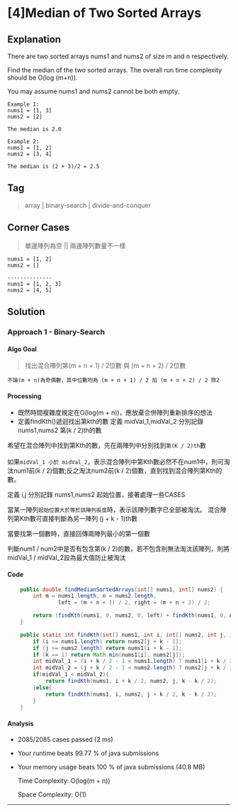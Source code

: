 # [4]Median of Two Sorted Arrays

## Explanation
There are two sorted arrays nums1 and nums2 of size m and n respectively.

Find the median of the two sorted arrays. The overall run time complexity should be O(log (m+n)).

You may assume nums1 and nums2 cannot be both empty.
```
Example 1: 
nums1 = [1, 3]
nums2 = [2]

The median is 2.0

Example 2:
nums1 = [1, 2]
nums2 = [3, 4]

The median is (2 + 3)/2 = 2.5
```             
## Tag
> array | binary-search | divide-and-conquer
## Corner Cases
> 單邊陣列為空 || 兩邊陣列數量不一樣
```
nums1 = [1, 2]
nums2 = []

--------------
nums1 = [1, 2, 3]
nums2 = [4, 5]
```
## Solution
### Approach 1 - Binary-Search
#### Algo Goal
> 找出混合陣列第(m + n + 1) / 2位數 與 (m + n + 2) / 2位數
```
不論(m + n)為奇偶數，其中位數均為 (m + n + 1) / 2 加 (m + n + 2) / 2 除2
```
#### Processing
- 既然時間複雜度規定在O(log(m + n))，應放棄合併陣列重新排序的想法
- 定義findKth()遞迴找出第kth的數
定義 midVal_1,midVal_2 分別記錄 nums1,nums2 第(k / 2)th的數

希望在混合陣列中找到第Kth的數，先在兩陣列中分別找到`第(K / 2)th`數<br><br>
如果`midVal_1 小於 midVal_2`，表示混合陣列中第Kth數必然不在num1中，則可淘汰num1前(k / 2)個數;反之淘汰num2前(k / 2)個數，直到找到混合陣列第Kth的數。

定義 i,j 分別記錄 nums1,nums2 起始位置，接著處理一些CASES

當某一陣列`起始位置大於等於該陣列長度`時，表示該陣列數字已全部被淘汰。
混合陣列第Kth數可直接判斷為另一陣列 (j + k - 1)th數

當要找第一個數時，直接回傳兩陣列最小的第一個數

判斷num1 / num2中是否有包含第(k / 2)的數，若不包含則無法淘汰該陣列，則將
midVal_1 / midVal_2設為最大值防止被淘汰


#### Code
```JAVA
    public double findMedianSortedArrays(int[] nums1, int[] nums2) {
        int m = nums1.length, n = nums2.length,
                left = (m + n + 1) / 2, right = (m + n + 2) / 2;

        return (findKth(nums1, 0, nums2, 0, left) + findKth(nums1, 0, nums2, 0, right)) / 2.0;
    }

    public static int findKth(int[] nums1, int i, int[] nums2, int j, int k) {
        if (i >= nums1.length) return nums2[j + k - 1];
        if (j >= nums2.length) return nums1[i + k - 1];
        if (k == 1) return Math.min(nums1[i], nums2[j]);
        int midVal_1 = (i + k / 2 - 1 < nums1.length) ? nums1[i + k / 2 - 1] : Integer.MAX_VALUE;
        int midVal_2 = (j + k / 2 - 1 < nums2.length) ? nums2[j + k / 2 - 1] : Integer.MAX_VALUE;
        if(midVal_1 < midVal_2){
            return findKth(nums1, i + k / 2, nums2, j, k - k / 2);
        }else{
            return findKth(nums1, i, nums2, j + k / 2, k - k / 2);
        }
    }
```
#### Analysis
* 2085/2085 cases passed (2 ms)
* Your runtime beats 99.77 % of java submissions
* Your memory usage beats 100 % of java submissions (40.8 MB)

    Time Complexity: O(log(m + n)) 
    
    Space Complexity: O(1)
---


